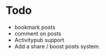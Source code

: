 # Todo

- bookmark posts
- comment on posts
- Activitypub support
- Add a share / boost posts system.